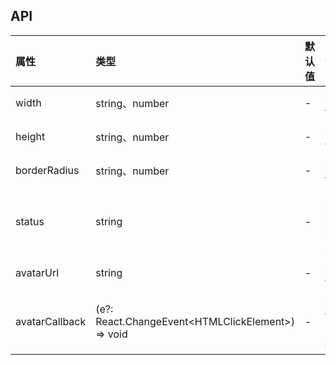 ## API

| 属性          | 类型              | 默认值   | 说明                                                  |
| :----------- | :------          | :------- | :---------------------------------------------------- |
| width        | string、number    | -        | 用户头像宽度                                                   |
| height       | string、number    | -        | 用户头像高度                                                   |
| borderRadius | string、number    | -        | 用户头像圆角                                                   |
| status       | string            | -        | 用户在线状态 `online` 、`offline`                            |
| avatarUrl    | string            | -        | 用户头像链接                                                   |
| avatarCallback     | (e?: React.ChangeEvent&lt;HTMLClickElement&gt;) => void | -  | 点击头像后的回调函数  |
